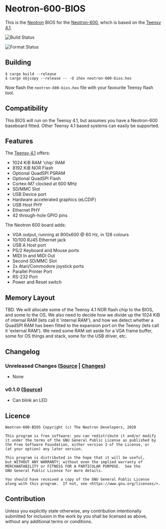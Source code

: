 # Neotron-600-BIOS

This is the [Neotron](https://github.com/neotron-compute) BIOS for the [Neotron-600], which is based on the [Teensy 4.1].

[Neotron-600]: https://github.com/neotron-compute/neotron-600-hardware
[Teensy 4.1]: https://www.pjrc.com/store/teensy41.html


![Build Status](https://github.com/neotron-compute/neotron-600-bios/workflows/Build/badge.svg "Github Action Build Status")

![Format Status](https://github.com/neotron-compute/neotron-600-bios/workflows/Format/badge.svg "Github Action Format Check Status")

## Building

```console
$ cargo build --release
$ cargo objcopy --release -- -O ihex neotron-600-bios.hex
```

Now flash the `neotron-600-bios.hex` file with your favourite Teensy flash tool.

## Compatibility

This BIOS will run on the Teensy 4.1, but assumes you have a Neotron-600 baseboard fitted. Other Teensy 4.1 based systems can easily be supported.

## Features

The [Teensy 4.1] offers:

* 1024 KiB RAM 'chip' RAM
* 8192 KiB NOR Flash
* Optional QuadSPI PSRAM
* Optional QuadSPI Flash
* Cortex-M7 clocked at 600 MHz
* SD/MMC Slot
* USB Device port
* Hardware accelerated graphics (eLCDIF)
* USB Host PHY
* Ethernet PHY
* 42 through-hole GPIO pins

The Neotron 600 board adds:

* VGA output, running at 800x600 @ 60 Hz, in 128 colours
* 10/100 RJ45 Ethernet jack
* USB A Host port
* PS/2 Keyboard and Mouse ports
* MIDI In and MIDI Out
* Second SD/MMC Slot
* 2x Atari/Commodore joystick ports
* Parallel Printer Port
* RS-232 Port
* Power and Reset switch

## Memory Layout

TBD. We will allocate some of the Teensy 4.1 NOR flash chip to the BIOS, and some to the OS. We also need to decide how we divide up the 1024 KiB of internal RAM (lets call it 'internal RAM'), and how we detect whether a QuadSPI RAM has been fitted to the expansion port on the Teensy (lets call it 'external RAM'). We need some RAM set aside for a VGA frame buffer, some for OS things and stack, some for the USB driver, etc.

## Changelog

### Unreleased Changes ([Source](https://github.com/neotron-compute/neotron-600-bios/tree/master) | [Changes](https://github.com/neotron-compute/neotron-600-bios/compare/v0.1.0...master))

* None

### v0.1.0 ([Source](https://github.com/neotron-compute/neotron-600-bios/tree/v0.1.0))

* Can blink an LED

## Licence

    Neotron-600-BIOS Copyright (c) The Neotron Developers, 2020

    This program is free software: you can redistribute it and/or modify
    it under the terms of the GNU General Public License as published by
    the Free Software Foundation, either version 3 of the License, or
    (at your option) any later version.

    This program is distributed in the hope that it will be useful,
    but WITHOUT ANY WARRANTY; without even the implied warranty of
    MERCHANTABILITY or FITNESS FOR A PARTICULAR PURPOSE.  See the
    GNU General Public License for more details.

    You should have received a copy of the GNU General Public License
    along with this program.  If not, see <https://www.gnu.org/licenses/>.

## Contribution

Unless you explicitly state otherwise, any contribution intentionally
submitted for inclusion in the work by you shall be licensed as above, without
any additional terms or conditions.
